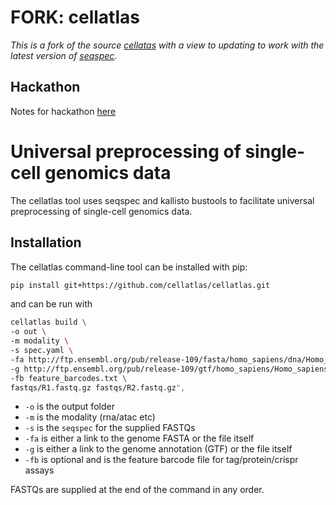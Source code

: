 # FORK: cellatlas

*This is a fork of the source [cellatas](https://github.com/cellatlas/cellatlas.git) with a view to updating to work with the latest version of [seqspec](https://github.com/pachterlab/seqspec.git).*

## Hackathon

Notes for hackathon [here](https://github.com/gibberwocky/cellatlas/blob/main/Hackathon.md)

# Universal preprocessing of single-cell genomics data

The cellatlas tool uses seqspec and kallisto bustools to facilitate universal preprocessing of single-cell genomics data.

## Installation
The cellatlas command-line tool can be installed with pip:

```bash
pip install git+https://github.com/cellatlas/cellatlas.git
```

and can be run with 
```bash
cellatlas build \
-o out \
-m modality \
-s spec.yaml \
-fa http://ftp.ensembl.org/pub/release-109/fasta/homo_sapiens/dna/Homo_sapiens.GRCh38.dna.primary_assembly.fa.gz \
-g http://ftp.ensembl.org/pub/release-109/gtf/homo_sapiens/Homo_sapiens.GRCh38.109.gtf.gz \
-fb feature_barcodes.txt \
fastqs/R1.fastq.gz fastqs/R2.fastq.gz",
```
- `-o` is the output folder
- `-m` is the modality (rna/atac etc)
- `-s` is the `seqspec` for the supplied FASTQs
- `-fa` is either a link to the genome FASTA or the file itself
- `-g` is either a link to the genome annotation (GTF) or the file itself
- `-fb` is optional and is the feature barcode file for tag/protein/crispr assays

FASTQs are supplied at the end of the command in any order.

